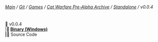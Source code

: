 ﻿###### [Main](https://pikakid98.github.io) / [Git](https://git-pikakid98.github.io) / [Games](https://git-pikakid98.github.io/games) / [Cat Warfare Pre-Alpha Archive](https://git-pikakid98.github.io/games/cat-warfare-pre-alpha-archive) / [Standalone](https://git-pikakid98.github.io/games/cat-warfare-pre-alpha-archive/standalone) / v0.0.4
<h1></h1>

📂 v0.0.4
\
|____📁 [Binary (Windows)](https://github.com/Git-Pikakid98/cat-warfare-pre-alpha-archive/releases/download/v0.0.4/Cat.Warfare.V0.0.4.Pre-Alpha.7z)
\
|____📁 Source Code
